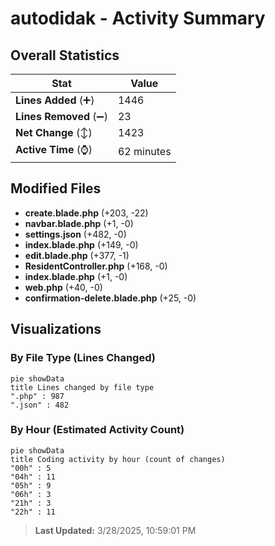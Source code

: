 # autodidak - Activity Summary 

## Overall Statistics

| Stat                   | Value                                                             |
| ---------------------- | ----------------------------------------------------------------- |
| **Lines Added** (➕)   | 1446                                          |
| **Lines Removed** (➖) | 23                                        |
| **Net Change** (↕)    | 1423                |
| **Active Time** (⌚)   | 62 minutes |


## Modified Files
- **create.blade.php** (+203, -22)
- **navbar.blade.php** (+1, -0)
- **settings.json** (+482, -0)
- **index.blade.php** (+149, -0)
- **edit.blade.php** (+377, -1)
- **ResidentController.php** (+168, -0)
- **index.blade.php** (+1, -0)
- **web.php** (+40, -0)
- **confirmation-delete.blade.php** (+25, -0)

## Visualizations

### By File Type (Lines Changed)

```mermaid
pie showData
title Lines changed by file type
".php" : 987
".json" : 482
```

### By Hour (Estimated Activity Count)

```mermaid
pie showData
title Coding activity by hour (count of changes)
"00h" : 5
"04h" : 11
"05h" : 9
"06h" : 3
"21h" : 3
"22h" : 11
```


> **Last Updated:** 3/28/2025, 10:59:01 PM